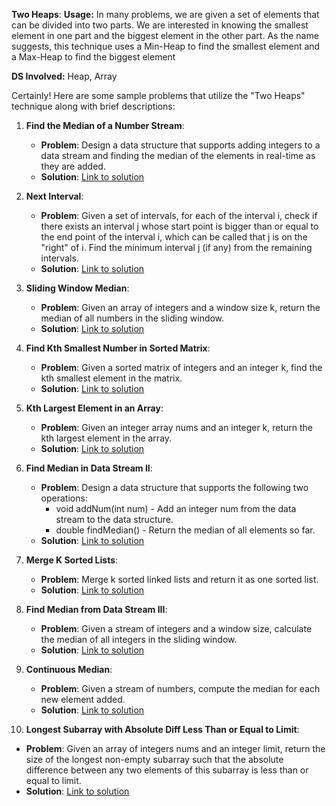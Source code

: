 **Two Heaps**:
**Usage:** In many problems, we are given a set of elements that can be divided into two parts. We are interested in knowing the smallest element in one part and the biggest element in the other part. As the name suggests, this technique uses a Min-Heap to find the smallest element and a Max-Heap to find the biggest element

**DS Involved:** Heap, Array

Certainly! Here are some sample problems that utilize the "Two Heaps" technique along with brief descriptions:

1. **Find the Median of a Number Stream**:
   - **Problem**: Design a data structure that supports adding integers to a data stream and finding the median of the elements in real-time as they are added.
   - **Solution**: [Link to solution](https://leetcode.com/problems/find-median-from-data-stream/)

2. **Next Interval**:
   - **Problem**: Given a set of intervals, for each of the interval i, check if there exists an interval j whose start point is bigger than or equal to the end point of the interval i, which can be called that j is on the "right" of i. Find the minimum interval j (if any) from the remaining intervals.
   - **Solution**: [Link to solution](https://leetcode.com/problems/find-right-interval/)

3. **Sliding Window Median**:
   - **Problem**: Given an array of integers and a window size k, return the median of all numbers in the sliding window.
   - **Solution**: [Link to solution](https://leetcode.com/problems/sliding-window-median/)

4. **Find Kth Smallest Number in Sorted Matrix**:
   - **Problem**: Given a sorted matrix of integers and an integer k, find the kth smallest element in the matrix.
   - **Solution**: [Link to solution](https://leetcode.com/problems/kth-smallest-element-in-a-sorted-matrix/)

5. **Kth Largest Element in an Array**:
   - **Problem**: Given an integer array nums and an integer k, return the kth largest element in the array.
   - **Solution**: [Link to solution](https://leetcode.com/problems/kth-largest-element-in-an-array/)

6. **Find Median in Data Stream II**:
   - **Problem**: Design a data structure that supports the following two operations:
     - void addNum(int num) - Add an integer num from the data stream to the data structure.
     - double findMedian() - Return the median of all elements so far.
   - **Solution**: [Link to solution](https://leetcode.com/problems/find-median-from-data-stream-ii/)

7. **Merge K Sorted Lists**:
   - **Problem**: Merge k sorted linked lists and return it as one sorted list.
   - **Solution**: [Link to solution](https://leetcode.com/problems/merge-k-sorted-lists/)

8. **Find Median from Data Stream III**:
   - **Problem**: Given a stream of integers and a window size, calculate the median of all integers in the sliding window.
   - **Solution**: [Link to solution](https://leetcode.com/problems/sliding-window-median/)

9. **Continuous Median**:
   - **Problem**: Given a stream of numbers, compute the median for each new element added.
   - **Solution**: [Link to solution](https://www.geeksforgeeks.org/median-of-stream-of-integers-running-integers/)

10. **Longest Subarray with Absolute Diff Less Than or Equal to Limit**:
   - **Problem**: Given an array of integers nums and an integer limit, return the size of the longest non-empty subarray such that the absolute difference between any two elements of this subarray is less than or equal to limit.
   - **Solution**: [Link to solution](https://leetcode.com/problems/longest-continuous-subarray-with-absolute-diff-less-than-or-equal-to-limit/)

